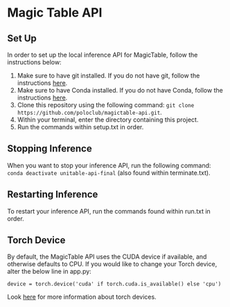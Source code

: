 # Magic Table API

## Set Up

In order to set up the local inference API for MagicTable, follow the instructions below:

1. Make sure to have git installed. If you do not have git, follow the instructions [here](https://github.com/git-guides/install-git).
2. Make sure to have Conda installed. If you do not have Conda, follow the instructions [here](https://conda.io/projects/conda/en/latest/user-guide/install/index.html).
3. Clone this repository using the following command: `git clone https://github.com/poloclub/magictable-api.git`.
4. Within your terminal, enter the directory containing this project.
5. Run the commands within setup.txt in order.

## Stopping Inference

When you want to stop your inference API, run the following command: `conda deactivate unitable-api-final` (also found within terminate.txt).

## Restarting Inference

To restart your inference API, run the commands found within run.txt in order.

## Torch Device
By default, the MagicTable API uses the CUDA device if available, and otherwise defaults to CPU. If you would like to change your Torch device, alter the below line in app.py: 

`device = torch.device('cuda' if torch.cuda.is_available() else 'cpu')`

Look [here](https://pytorch.org/docs/stable/tensor_attributes.html#torch.device) for more information about torch devices.
